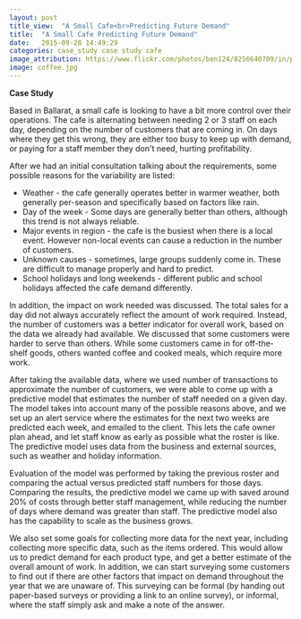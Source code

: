 ```yaml
---
layout: post
title_view:  "A Small Cafe<br>Predicting Future Demand"
title:  "A Small Cafe Predicting Future Demand"
date:   2015-09-28 14:49:29
categories: case_study case study cafe
image_attribution: https://www.flickr.com/photos/ben124/8256640709/in/photolist-dzBrCi-dWcYXQ-56P4E3-c8XkcS-9jJxG8-4rLoBN-f9xNuq-riVKL2-7khdoc-naY5im-a2N6ck-c8Xhfq-8W6kEp-hhZ8nb-qrracq-egg2S1-sstL1u-8cxGxH-nC3kSV-75QJPn-7X3Z79-cY3P75-4AG5gy-icF9c5-jvgBrt-hiqjA2-oDm4ji-bw4KmG-o7oy4T-a6XvCC-7ChKXN-n3p15t-sPm7AL-7tQs4f-a4kv9A-jSsHH6-eeZsCn-pHWLLT-8eujR7-a8V3bN-f9iyGk-dKWk7U-brQo1F-mfX34a-nfei1D-vp1k9M-ejXqzZ-9pu2Sn-8FpDy2-icyc6r
image: coffee.jpg
---
```


**Case Study**

Based in Ballarat, a small cafe is looking to have a bit more control over their operations.
The cafe is alternating between needing 2 or 3 staff on each day, depending on the number of customers that are coming in.
On days where they get this wrong, they are either too busy to keep up with demand, or paying for a staff member they don't need, hurting profitability.

After we had an initial consultation talking about the requirements, some possible reasons for the variability are listed:

* Weather - the cafe generally operates better in warmer weather, both generally per-season and specifically based on factors like rain.
* Day of the week - Some days are generally better than others, although this trend is not always reliable.
* Major events in region - the cafe is the busiest when there is a local event. However non-local events can cause a reduction in the number of customers.
* Unknown causes - sometimes, large groups suddenly come in. These are difficult to manage properly and hard to predict.
* School holidays and long weekends - different public and school holidays affected the cafe demand differently.

In addition, the impact on work needed was discussed. The total sales for a day did not always accurately reflect the amount of work required.
Instead, the number of customers was a better indicator for overall work, based on the data we already had available.
We discussed that some customers were harder to serve than others.
While some customers came in for off-the-shelf goods, others wanted coffee and cooked meals, which require more work.

After taking the available data, where we used number of transactions to approximate the number of customers, we were able to come up with a predictive model that estimates the number of staff needed on a given day.
The model takes into account many of the possible reasons above, and we set up an alert service where the estimates for the next two weeks are predicted each week, and emailed to the client.
This lets the cafe owner plan ahead, and let staff know as early as possible what the roster is like.
The predictive model uses data from the business and external sources, such as weather and holiday information.

Evaluation of the model was performed by taking the previous roster and comparing the actual versus predicted staff numbers for those days.
Comparing the results, the predictive model we came up with saved around 20% of costs through better staff management, while reducing the number of days where demand was greater than staff.
The predictive model also has the capability to scale as the business grows.

We also set some goals for collecting more data for the next year, including collecting more specific data, such as the items ordered.
This would allow us to predict demand for each product type, and get a better estimate of the overall amount of work.
In addition, we can start surveying some customers to find out if there are other factors that impact on demand throughout the year that we are unaware of.
This surveying can be formal (by handing out paper-based surveys or providing a link to an online survey), or informal, where the staff simply ask and make a note of the answer.
